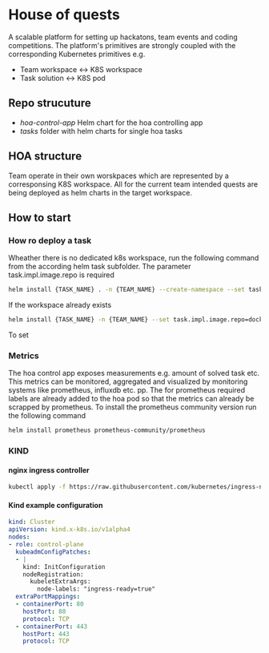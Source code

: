 # House of quests 

A scalable platform for setting up hackatons, team events and coding competitions. The platform's primitives are strongly coupled with the corresponding Kubernetes primitives e.g.

- Team workspace <-> K8S workspace
- Task solution <-> K8S pod


## Repo strucuture

* _hoa-control-app_ Helm chart for the hoa controlling app
* _tasks_ folder with helm charts for single hoa tasks

## HOA structure

Team operate in their own worskpaces which are represented by a corresponsing K8S workspace. All for the current team intended quests are being deployed as helm charts in the target workspace.

## How to start

### How ro deploy a task

Wheather there is no dedicated k8s workspace, run the following command from the according helm task subfolder. The parameter task.impl.image.repo is required 
```sh
helm install {TASK_NAME} . -n {TEAM_NAME} --create-namespace --set task.impl.image.repo=dockerRepository
```

If the workspace already exists
```sh
helm install {TASK_NAME} -n {TEAM_NAME} --set task.impl.image.repo=dockerRepository .
```

To set 

### Metrics

The hoa control app exposes measurements e.g. amount of solved task etc. This metrics can be monitored, aggregated and visualized by monitoring systems like prometheus, influxdb etc. pp. 
The for prometheus required labels are already added to the hoa pod so that the metrics can already be scrapped by prometheus. To install the prometheus community version run the following command 

```sh
helm install prometheus prometheus-community/prometheus
```

### KIND
#### nginx ingress controller

```sh
kubectl apply -f https://raw.githubusercontent.com/kubernetes/ingress-nginx/main/deploy/static/provider/kind/deploy.yaml
```

#### Kind example configuration

```yaml
kind: Cluster
apiVersion: kind.x-k8s.io/v1alpha4
nodes:
- role: control-plane
  kubeadmConfigPatches:
  - |
    kind: InitConfiguration
    nodeRegistration:
      kubeletExtraArgs:
        node-labels: "ingress-ready=true"
  extraPortMappings:
  - containerPort: 80
    hostPort: 80
    protocol: TCP
  - containerPort: 443
    hostPort: 443
    protocol: TCP
```